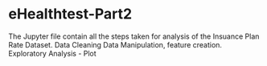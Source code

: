 # eHealthtest-Part2
The Jupyter file contain all the steps taken for analysis of the Insuance Plan Rate Dataset.
Data Cleaning
Data Manipulation, feature creation.
Exploratory Analysis - Plot
